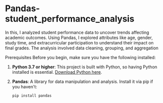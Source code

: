 # Pandas-student_performance_analysis
In this, I analyzed student performance data to uncover trends affecting academic outcomes. Using  Pandas, I explored attributes like age, gender, study time, and extracurricular participation to understand their impact on final grades. The analysis involved data cleaning, grouping, and aggregation

Prerequisites
Before you begin, make sure you have the following installed:

1. **Python 3.7 or higher**: This project is built with Python, so having Python installed is essential. [Download Python here](https://www.python.org/downloads/).

2. **Pandas**: A library for data manipulation and analysis. Install it via pip if you haven't:
   ```bash
   pip install pandas
